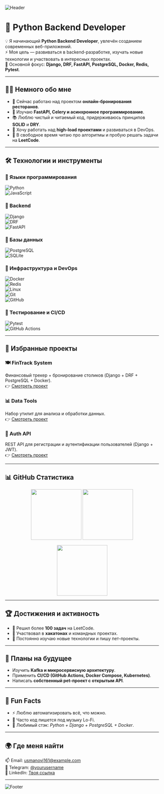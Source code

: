 <!-- 🌌 Верхний баннер -->
![Header](https://capsule-render.vercel.app/api?type=waving&color=0:1e1e2e,100:2e2e3e&height=250&section=header&text=Hey%20there,%20I'm%20Jakhongir%20👋&fontSize=42&fontColor=ffffff&animation=twinkling)

# 🚀 Python Backend Developer  

💡 Я начинающий **Python Backend Developer**, увлечён созданием современных веб-приложений.  
⚡ Моя цель — развиваться в backend-разработке, изучать новые технологии и участвовать в интересных проектах.  
🎯 Основной фокус: **Django, DRF, FastAPI, PostgreSQL, Docker, Redis, Pytest**.  

---

## 🧑‍💻 Немного обо мне  

- 🔭 Сейчас работаю над проектом **онлайн-бронирования ресторанов**.  
- 🌱 Изучаю **FastAPI, Celery и асинхронное программирование**.  
- 📚 Люблю чистый и читаемый код, придерживаюсь принципов **SOLID** и **DRY**.  
- 🎯 Хочу работать над **high-load проектами** и развиваться в DevOps.  
- 🧩 В свободное время читаю про алгоритмы и пробую решать задачи на **LeetCode**.  

---

## 🛠️ Технологии и инструменты  

### 🔹 Языки программирования  
![Python](https://img.shields.io/badge/Python-3776AB?style=for-the-badge&logo=python&logoColor=white)  
![JavaScript](https://img.shields.io/badge/JavaScript-2e2e3e?style=for-the-badge&logo=javascript&logoColor=F7DF1E)  

### 🔹 Backend  
![Django](https://img.shields.io/badge/Django-092E20?style=for-the-badge&logo=django&logoColor=white)  
![DRF](https://img.shields.io/badge/DRF-B22222?style=for-the-badge&logo=django&logoColor=white)  
![FastAPI](https://img.shields.io/badge/FastAPI-2e2e3e?style=for-the-badge&logo=fastapi&logoColor=00FA9A)  

### 🔹 Базы данных  
![PostgreSQL](https://img.shields.io/badge/PostgreSQL-2e2e3e?style=for-the-badge&logo=postgresql&logoColor=336791)  
![SQLite](https://img.shields.io/badge/SQLite-2e2e3e?style=for-the-badge&logo=sqlite&logoColor=white)  

### 🔹 Инфраструктура и DevOps  
![Docker](https://img.shields.io/badge/Docker-2e2e3e?style=for-the-badge&logo=docker&logoColor=2496ED)  
![Redis](https://img.shields.io/badge/Redis-2e2e3e?style=for-the-badge&logo=redis&logoColor=DC382D)  
![Linux](https://img.shields.io/badge/Linux-2e2e3e?style=for-the-badge&logo=linux&logoColor=FCC624)  
![Git](https://img.shields.io/badge/Git-2e2e3e?style=for-the-badge&logo=git&logoColor=F05032)  
![GitHub](https://img.shields.io/badge/GitHub-2e2e3e?style=for-the-badge&logo=github&logoColor=ffffff)  

### 🔹 Тестирование и CI/CD  
![Pytest](https://img.shields.io/badge/Pytest-2e2e3e?style=for-the-badge&logo=pytest&logoColor=0A9EDC)  
![GitHub Actions](https://img.shields.io/badge/GitHub_Actions-2e2e3e?style=for-the-badge&logo=githubactions&logoColor=2088FF)  

---

## 📂 Избранные проекты  

### 🍽️ FinTrack System  
Финансовый трекер + бронирование столиков (Django + DRF + PostgreSQL + Docker).  
👉 [Смотреть проект](https://github.com/Jakhongir161/DjangoFinTrack)  

### 📊 Data Tools  
Набор утилит для анализа и обработки данных.  
👉 [Смотреть проект](https://github.com/Jakhongir161/data-tools)  

### 🔐 Auth API  
REST API для регистрации и аутентификации пользователей (Django + JWT).  
👉 [Смотреть проект](https://github.com/Az1mbek-Xak1mov/OnlineBooking)  

---

## 📊 GitHub Статистика  

<p align="center">
  <img src="https://github-readme-stats.vercel.app/api?username=Jakhongir161&show_icons=true&theme=radical&hide_border=true" height="165px"/>
  <img src="https://github-readme-stats.vercel.app/api/top-langs/?username=Jakhongir161&layout=compact&theme=radical&hide_border=true" height="165px"/>
</p>

<p align="center">
  <img src="https://github-readme-streak-stats.herokuapp.com/?user=Jakhongir161&theme=radical&hide_border=true" height="165px"/>
</p>

---

## 🏆 Достижения и активность  

- 🥇 Решил более **100 задач** на LeetCode.  
- 🏅 Участвовал в **хакатонах** и командных проектах.  
- 📖 Постоянно изучаю новые технологии и пишу пет-проекты.  

---

## 🎯 Планы на будущее  

- Изучить **Kafka и микросервисную архитектуру**.  
- Применить **CI/CD (GitHub Actions, Docker Compose, Kubernetes)**.  
- Написать **собственный pet-проект с открытым API**.  

---

## 🎉 Fun Facts  

- ⚡ Люблю автоматизировать всё, что можно.  
- 🎵 Часто код пишется под музыку Lo-Fi.  
- 🍕 Любимый стэк: *Python + Django + PostgreSQL + Docker*.  

---

## 🌍 Где меня найти  

📫 Email: usmanovj161@example.com  
💬 Telegram: [@yourusername](https://t.me/yourusername)  
💼 LinkedIn: [Твоя ссылка](https://linkedin.com/in/...)  

---

<!-- 🌌 Нижний баннер -->
![Footer](https://capsule-render.vercel.app/api?type=waving&color=0:2e2e3e,100:1e1e2e&height=140&section=footer)
